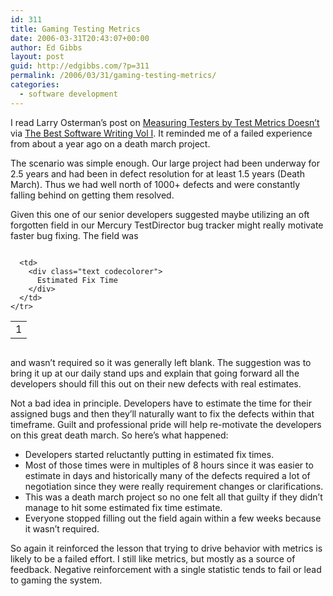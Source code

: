 ```yaml
---
id: 311
title: Gaming Testing Metrics
date: 2006-03-31T20:43:07+00:00
author: Ed Gibbs
layout: post
guid: http://edgibbs.com/?p=311
permalink: /2006/03/31/gaming-testing-metrics/
categories:
  - software development
---
```

I read Larry Osterman&#8217;s post on [Measuring Testers by Test Metrics Doesn&#8217;t](http://blogs.msdn.com/larryosterman/archive/2004/04/20/116998.aspx) via [The Best Software Writing Vol I](http://www.joelonsoftware.com/articles/BestSoftwareWriting.html). It reminded me of a failed experience from about a year ago on a death march project.

The scenario was simple enough. Our large project had been underway for 2.5 years and had been in defect resolution for at least 1.5 years (Death March). Thus we had well north of 1000+ defects and were constantly falling behind on getting them resolved. 

Given this one of our senior developers suggested maybe utilizing an oft forgotten field in our Mercury TestDirector bug tracker might really motivate faster bug fixing. The field was

<div class="codecolorer-container text vibrant overflow-off" style="overflow:auto;white-space:nowrap;">
  <table cellspacing="0" cellpadding="0">
    <tr>
      <td class="line-numbers">
        <div>
          1<br />
        </div>
      </td>
      
      <td>
        <div class="text codecolorer">
          Estimated Fix Time
        </div>
      </td>
    </tr>
  </table>
</div>

and wasn&#8217;t required so it was generally left blank. The suggestion was to bring it up at our daily stand ups and explain that going forward all the developers should fill this out on their new defects with real estimates. 

Not a bad idea in principle. Developers have to estimate the time for their assigned bugs and then they&#8217;ll naturally want to fix the defects within that timeframe. Guilt and professional pride will help re-motivate the developers on this great death march. So here&#8217;s what happened:

  * Developers started reluctantly putting in estimated fix times.
  * Most of those times were in multiples of 8 hours since it was easier to estimate in days and historically many of the defects required a lot of negotiation since they were really requirement changes or clarifications.
  * This was a death march project so no one felt all that guilty if they didn&#8217;t manage to hit some estimated fix time estimate.
  * Everyone stopped filling out the field again within a few weeks because it wasn&#8217;t required.

So again it reinforced the lesson that trying to drive behavior with metrics is likely to be a failed effort. I still like metrics, but mostly as a source of feedback. Negative reinforcement with a single statistic tends to fail or lead to gaming the system.